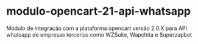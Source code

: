 # modulo-opencart-21-api-whatsapp
Módulo de integração com a plataforma opencart versão 2.0.X para API whatsapp de empresas tercerias como WZSuite, Wapchita e Superzapbot
